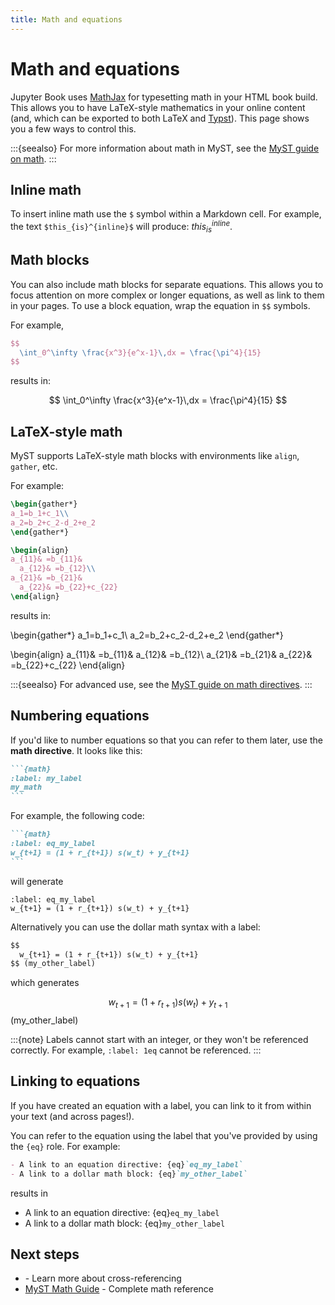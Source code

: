 ```yaml
---
title: Math and equations
---
```


# Math and equations

Jupyter Book uses [MathJax](http://docs.mathjax.org/) for typesetting math in your HTML book build.
This allows you to have LaTeX-style mathematics in your online content (and, which can be exported to both LaTeX and [Typst](https://typst.app/)).
This page shows you a few ways to control this.

:::{seealso}
For more information about math in MyST, see the [MyST guide on math](https://mystmd.org/guide/math).
:::

## Inline math

To insert inline math use the `$` symbol within a Markdown cell.
For example, the text `$this_{is}^{inline}$` will produce: $this_{is}^{inline}$.

## Math blocks

You can also include math blocks for separate equations. This allows you to focus attention
on more complex or longer equations, as well as link to them in your pages. To use a block
equation, wrap the equation in `$$` symbols.

For example,

```latex
$$
  \int_0^\infty \frac{x^3}{e^x-1}\,dx = \frac{\pi^4}{15}
$$
```

results in:

$$
  \int_0^\infty \frac{x^3}{e^x-1}\,dx = \frac{\pi^4}{15}
$$

## LaTeX-style math

MyST supports LaTeX-style math blocks with environments like `align`, `gather`, etc.

For example:

```latex
\begin{gather*}
a_1=b_1+c_1\\
a_2=b_2+c_2-d_2+e_2
\end{gather*}

\begin{align}
a_{11}& =b_{11}&
  a_{12}& =b_{12}\\
a_{21}& =b_{21}&
  a_{22}& =b_{22}+c_{22}
\end{align}
```

results in:

\begin{gather*}
a_1=b_1+c_1\\
a_2=b_2+c_2-d_2+e_2
\end{gather*}

\begin{align}
a_{11}& =b_{11}&
  a_{12}& =b_{12}\\
a_{21}& =b_{21}&
  a_{22}& =b_{22}+c_{22}
\end{align}

:::{seealso}
For advanced use, see the [MyST guide on math directives](https://mystmd.org/guide/math).
:::

## Numbering equations

If you'd like to number equations so that you can refer to them later, use the **math directive**.
It looks like this:

````md
```{math}
:label: my_label
my_math
```
````

For example, the following code:

````md
```{math}
:label: eq_my_label
w_{t+1} = (1 + r_{t+1}) s(w_t) + y_{t+1}
```
````

will generate

```{math}
:label: eq_my_label
w_{t+1} = (1 + r_{t+1}) s(w_t) + y_{t+1}
```

Alternatively you can use the dollar math syntax with a label:

```md
$$
  w_{t+1} = (1 + r_{t+1}) s(w_t) + y_{t+1}
$$ (my_other_label)
```

which generates

$$
  w_{t+1} = (1 + r_{t+1}) s(w_t) + y_{t+1}
$$ (my_other_label)

:::{note}
Labels cannot start with an integer, or they won't be referenced correctly.
For example, `:label: 1eq` cannot be referenced.
:::

## Linking to equations

If you have created an equation with a label, you can link to it from within your text
(and across pages!).

You can refer to the equation using the label that you've provided by using
the `{eq}` role. For example:

```md
- A link to an equation directive: {eq}`eq_my_label`
- A link to a dollar math block: {eq}`my_other_label`
```

results in

- A link to an equation directive: {eq}`eq_my_label`
- A link to a dollar math block: {eq}`my_other_label`

## Next steps

- [](../getting-started/cross-reference.md) - Learn more about cross-referencing
- [MyST Math Guide](https://mystmd.org/guide/math) - Complete math reference

